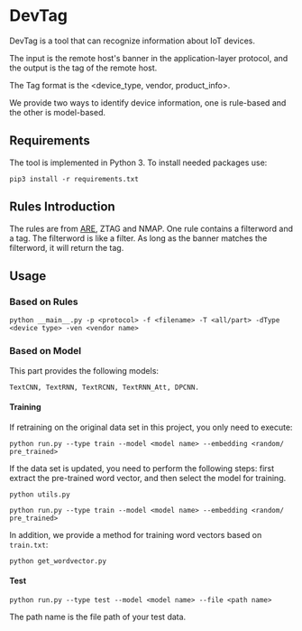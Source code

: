 # DevTag
DevTag is a tool that can recognize information about IoT devices. 

The input is the remote host's banner in the application-layer protocol, and the output is the tag of the remote host. 

The Tag format is the <device_type, vendor, product_info>.


We provide two ways to identify device information, one is rule-based and the other is model-based.


## Requirements
The tool is implemented in Python 3. To install needed packages use:
```
pip3 install -r requirements.txt
```


## Rules Introduction
The rules are from [ARE](https://www.usenix.org/conference/usenixsecurity18/presentation/feng), ZTAG and NMAP.
One rule contains a filterword and a tag. The filterword is like a filter. As long as the banner matches the filterword, it will return the tag.


## Usage
### Based on Rules
```
python __main__.py -p <protocol> -f <filename> -T <all/part> -dType <device type> -ven <vendor name>
```
### Based on Model
This part provides the following models: 
```
TextCNN, TextRNN, TextRCNN, TextRNN_Att, DPCNN.
```
#### Training
If retraining on the original data set in this project, you only need to execute:
```
python run.py --type train --model <model name> --embedding <random/ pre_trained>
```
If the data set is updated, you need to perform the following steps: 
first extract the pre-trained word vector, and then select the model for training.
```
python utils.py
```
```
python run.py --type train --model <model name> --embedding <random/ pre_trained>
```
In addition, we provide a method for training word vectors based on ```train.txt```:
```
python get_wordvector.py
```
#### Test
```
python run.py --type test --model <model name> --file <path name>
```
The path name is the file path of your test data.
